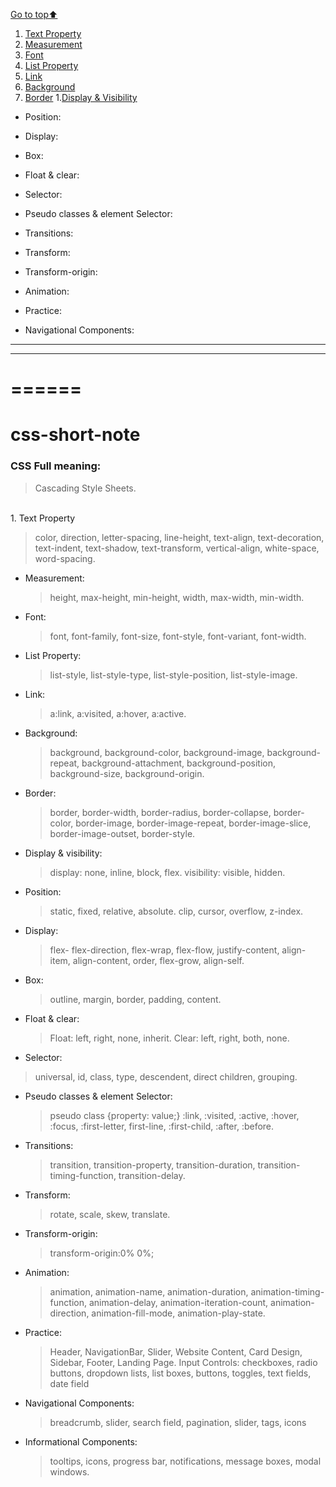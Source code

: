 [Go to top:arrow_up: ](#top)
<a name="top"></a>

1. [Text Property](#Property)
1. [Measurement](#Measurement)
1. [Font](#Font)
1. [List Property](#List)
1. [Link](#Link)
1. [Background](#Background)
1. [Border](#Border)
1.[Display & Visibility](#Display)


- Position:

 

- Display:

  
- Box:

 
- Float & clear:

 
- Selector:


- Pseudo classes & element Selector:

  

- Transitions:

  
- Transform:

 
- Transform-origin:

- Animation:

 
- Practice:

 
- Navigational Components:



---
***
======
=====


[//]: # (Text Property)
<a name="Property"></a>
========================

# css-short-note

### CSS Full meaning:

> Cascading Style Sheets.

<br/>
1. Text Property
<a name="Property"></a>

  > color, direction, letter-spacing, line-height, text-align, text-decoration, text-indent, text-shadow, text-transform, vertical-align, white-space, word-spacing.


- Measurement:

  > height, max-height, min-height, width, max-width, min-width.

- Font:

  > font, font-family, font-size, font-style, font-variant, font-width.


- List Property:

  > list-style, list-style-type, list-style-position, list-style-image.

- Link:

  > a:link, a:visited, a:hover, a:active.

- Background:

  > background, background-color, background-image, background-repeat, background-attachment, background-position, background-size, background-origin.

- Border:

  > border, border-width, border-radius, border-collapse, border-color, border-image, border-image-repeat, border-image-slice, border-image-outset, border-style.

- Display & visibility:

  > display: none, inline, block, flex. visibility: visible, hidden.

- Position:

  > static, fixed, relative, absolute. clip, cursor, overflow, z-index.

- Display:

  > flex- flex-direction, flex-wrap, flex-flow, justify-content, align-item, align-content, order, flex-grow, align-self.

- Box:

  > outline, margin, border, padding, content.

- Float & clear:

  > Float: left, right, none, inherit. Clear: left, right, both, none.

- Selector:

> universal, id, class, type, descendent, direct children, grouping.

- Pseudo classes & element Selector:

  > pseudo class {property: value;} :link, :visited, :active, :hover, :focus, :first-letter, first-line, :first-child, :after, :before.

- Transitions:

  > transition, transition-property, transition-duration, transition-timing-function, transition-delay.

- Transform:

  > rotate, scale, skew, translate.

- Transform-origin:

  > transform-origin:0% 0%;

- Animation:

  > animation, animation-name, animation-duration, animation-timing-function, animation-delay, animation-iteration-count, animation-direction, animation-fill-mode, animation-play-state.

- Practice:

  > Header, NavigationBar, Slider, Website Content, Card Design, Sidebar, Footer, Landing Page.
  > Input Controls: checkboxes, radio buttons, dropdown lists, list boxes, buttons, toggles, text fields, date field

- Navigational Components:

  > breadcrumb, slider, search field, pagination, slider, tags, icons

- Informational Components:
  > tooltips, icons, progress bar, notifications, message boxes, modal windows.
